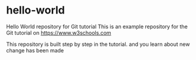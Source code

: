# hello-world
Hello World repository for Git tutorial
This is an example repository for the Git tutorial on https://www.w3schools.com

This repository is built step by step in the tutorial. and you learn about 
new change has been made
